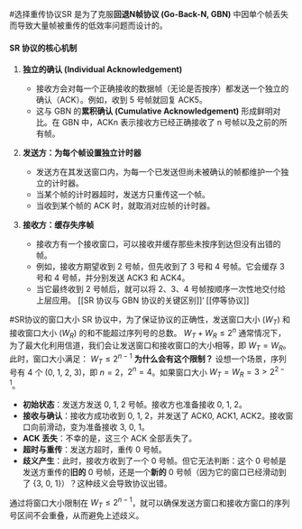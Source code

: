 #选择重传协议SR  是为了克服**回退N帧协议 (Go-Back-N, GBN)** 中因单个帧丢失而导致大量帧被重传的低效率问题而设计的。

#### SR 协议的核心机制

1.  **独立的确认 (Individual Acknowledgement)**
    *   接收方会对每一个正确接收的数据帧（无论是否按序）都发送一个独立的确认（ACK）。例如，收到 5 号帧就回复 ACK5。
    *   这与 GBN 的**累积确认 (Cumulative Acknowledgement)** 形成鲜明对比。在 GBN 中，ACKn 表示接收方已经正确接收了 n 号帧以及之前的所有帧。

2.  **发送方：为每个帧设置独立计时器**
    *   发送方在其发送窗口内，为每一个已发送但尚未被确认的帧都维护一个独立的计时器。
    *   当某个帧的计时器超时，发送方只重传这一个帧。
    *   当收到某个帧的 ACK 时，就取消对应帧的计时器。

3.  **接收方：缓存失序帧**
    *   接收方有一个接收窗口，可以接收并缓存那些未按序到达但没有出错的帧。
    *   例如，接收方期望收到 2 号帧，但先收到了 3 号和 4 号帧。它会缓存 3 号和 4 号帧，并分别发送 ACK3 和 ACK4。
    *   当它最终收到 2 号帧后，就可以将 2、3、4 号帧按顺序一次性地交付给上层应用。
[[SR 协议与 GBN 协议的关键区别]]‘
[[停等协议]] 


 #SR协议的窗口大小
 SR 协议中，为了保证协议的正确性，发送窗口大小 ($W_T$) 和接收窗口大小 ($W_R$) 的和不能超过序列号的总数。
	$W_T + W_R \le 2^n$
通常情况下，为了最大化利用信道，我们会让发送窗口和接收窗口的大小相等，即 $W_T = W_R$。此时，窗口大小满足：
	$W_T \le 2^{n-1}$ 
**为什么会有这个限制？**
设想一个场景，序列号有 4 个 (0, 1, 2, 3)，即 $n=2$，$2^n=4$。如果窗口大小 $W_T = W_R = 3 > 2^{2-1}$。
-   **初始状态**：发送方发送 0, 1, 2 号帧。接收方也准备接收 0, 1, 2。
-   **接收与确认**：接收方成功收到 0, 1, 2，并发送了 ACK0, ACK1, ACK2。接收窗口向前滑动，变为准备接收 3, 0, 1。
-   **ACK 丢失**：不幸的是，这三个 ACK 全部丢失了。
-   **超时与重传**：发送方超时，重传 0 号帧。
-   **歧义产生**：此时，接收方收到了一个 0 号帧。但它无法判断：这个 0 号帧是发送方重传的**旧的** 0 号帧，还是一个**新的** 0 号帧（因为它的窗口已经滑动到了 {3, 0, 1}）？这种歧义会导致协议出错。

通过将窗口大小限制在 $W_T \le 2^{n-1}$，就可以确保发送方窗口和接收方窗口的序列号区间不会重叠，从而避免上述歧义。 